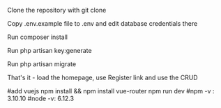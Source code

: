 Clone the repository with git clone

Copy .env.example file to .env and edit database credentials there

Run composer install

Run php artisan key:generate

Run php artisan migrate

That's it - load the homepage, use Register link and use the CRUD

#add vuejs
npm install && npm install vue-router
npm run dev
#npm -v : 3.10.10
#node -v: 6.12.3


